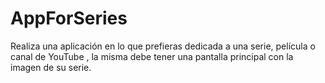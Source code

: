 # AppForSeries
Realiza una aplicación en lo que prefieras dedicada a una serie, película o canal de YouTube , la misma debe tener una pantalla principal con la imagen de su serie.
